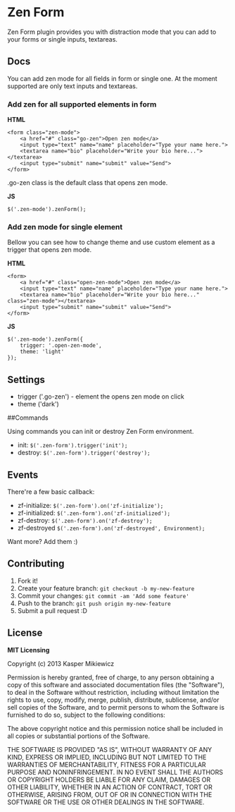 # Zen Form

Zen Form plugin provides you with distraction mode that you can add to your forms or single inputs, textareas.

## Docs

You can add zen mode for all fields in form or single one. At the moment supported are only text inputs and textareas.

### Add zen for all supported elements in form

**HTML**
```
<form class="zen-mode">
	<a href="#" class="go-zen">Open zen mode</a>
	<input type="text" name="name" placeholder="Type your name here.">
	<textarea name="bio" placeholder="Write your bio here..."></textarea>
	<input type="submit" name="submit" value="Send">
</form>
```

.go-zen class is the default class that opens zen mode.

**JS**
```
$('.zen-mode').zenForm();
```

### Add zen mode for single element

Bellow you can see how to change theme and use custom element as a trigger that opens zen mode.

**HTML**
```
<form>
	<a href="#" class="open-zen-mode">Open zen mode</a>
	<input type="text" name="name" placeholder="Type your name here.">
	<textarea name="bio" placeholder="Write your bio here..." class="zen-mode"></textarea>
	<input type="submit" name="submit" value="Send">
</form>
```

**JS**
```
$('.zen-mode').zenForm({
	trigger: '.open-zen-mode',
	theme: 'light'
});
```

## Settings

* trigger ('.go-zen') - element the opens zen mode on click
* theme   ('dark')

##Commands

Using commands you can init or destroy Zen Form environment.

* init: `$('.zen-form').trigger('init');`
* destroy: `$('.zen-form').trigger('destroy');`

## Events

There're a few basic callback:

* zf-initialize: `$('.zen-form').on('zf-initialize');`
* zf-initialized: `$('.zen-form').on('zf-initialized');`
* zf-destroy: `$('.zen-form').on('zf-destroy');`
* zf-destroyed `$('.zen-form').on('zf-destroyed', Environment);`

Want more? Add them :)


## Contributing

1. Fork it!
2. Create your feature branch: `git checkout -b my-new-feature`
3. Commit your changes: `git commit -am 'Add some feature'`
4. Push to the branch: `git push origin my-new-feature`
5. Submit a pull request :D

## License

**MIT Licensing**

Copyright (c) 2013 Kasper Mikiewicz

Permission is hereby granted, free of charge, to any person obtaining a copy of this software and associated documentation files (the "Software"), to deal in the Software without restriction, including without limitation the rights to use, copy, modify, merge, publish, distribute, sublicense, and/or sell copies of the Software, and to permit persons to whom the Software is furnished to do so, subject to the following conditions:

The above copyright notice and this permission notice shall be included in all copies or substantial portions of the Software.

THE SOFTWARE IS PROVIDED "AS IS", WITHOUT WARRANTY OF ANY KIND, EXPRESS OR IMPLIED, INCLUDING BUT NOT LIMITED TO THE WARRANTIES OF MERCHANTABILITY, FITNESS FOR A PARTICULAR PURPOSE AND NONINFRINGEMENT. IN NO EVENT SHALL THE AUTHORS OR COPYRIGHT HOLDERS BE LIABLE FOR ANY CLAIM, DAMAGES OR OTHER LIABILITY, WHETHER IN AN ACTION OF CONTRACT, TORT OR OTHERWISE, ARISING FROM, OUT OF OR IN CONNECTION WITH THE SOFTWARE OR THE USE OR OTHER DEALINGS IN THE SOFTWARE.